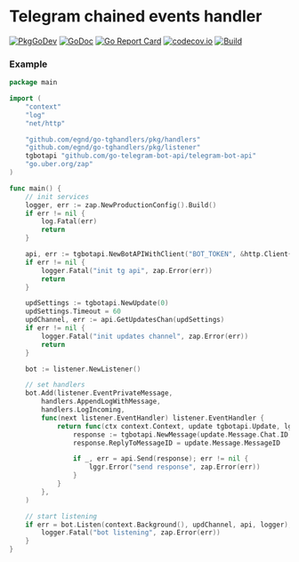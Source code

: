 # Telegram chained events handler

[![PkgGoDev](https://pkg.go.dev/badge/github.com/egnd/go-tghandlers)](https://pkg.go.dev/github.com/egnd/go-tghandlers?tab=doc)
[![GoDoc](https://godoc.org/github.com/egnd/go-tghandlers?status.svg)](https://pkg.go.dev/github.com/egnd/go-tghandlers)
[![Go Report Card](https://goreportcard.com/badge/github.com/egnd/go-tghandlers)](https://goreportcard.com/report/github.com/egnd/go-tghandlers)
[![codecov.io](https://codecov.io/github/egnd/go-tghandlers/coverage.svg?branch=master)](https://codecov.io/gh/egnd/go-tghandlers?branch=master)
[![Build](https://github.com/egnd/go-tghandlers/workflows/change-branch/badge.svg)](https://github.com/egnd/go-tghandlers/actions?query=branch%3Amaster)

### Example
```go
package main

import (
	"context"
	"log"
	"net/http"

	"github.com/egnd/go-tghandlers/pkg/handlers"
	"github.com/egnd/go-tghandlers/pkg/listener"
	tgbotapi "github.com/go-telegram-bot-api/telegram-bot-api"
	"go.uber.org/zap"
)

func main() {
	// init services
	logger, err := zap.NewProductionConfig().Build()
	if err != nil {
		log.Fatal(err)
		return
	}

	api, err := tgbotapi.NewBotAPIWithClient("BOT_TOKEN", &http.Client{})
	if err != nil {
		logger.Fatal("init tg api", zap.Error(err))
		return
	}

	updSettings := tgbotapi.NewUpdate(0)
	updSettings.Timeout = 60
	updChannel, err := api.GetUpdatesChan(updSettings)
	if err != nil {
		logger.Fatal("init updates channel", zap.Error(err))
		return
	}

	bot := listener.NewListener()

	// set handlers
	bot.Add(listener.EventPrivateMessage,
		handlers.AppendLogWithMessage,
		handlers.LogIncoming,
		func(next listener.EventHandler) listener.EventHandler {
			return func(ctx context.Context, update tgbotapi.Update, lggr listener.ILogger) {
				response := tgbotapi.NewMessage(update.Message.Chat.ID, "Hello, world!")
				response.ReplyToMessageID = update.Message.MessageID

				if _, err = api.Send(response); err != nil {
					lggr.Error("send response", zap.Error(err))
				}
			}
		},
	)

	// start listening
	if err = bot.Listen(context.Background(), updChannel, api, logger); err != nil {
		logger.Fatal("bot listening", zap.Error(err))
	}
}
```